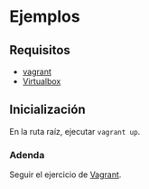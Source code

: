 # Ejemplos

## Requisitos
- [vagrant](https://www.vagrantup.com/downloads.html)
- [Virtualbox](https://www.virtualbox.org/)

## Inicialización
En la ruta raíz, ejecutar ```vagrant up```.


### Adenda
Seguir el ejercicio de [Vagrant](https://docs.vagrantup.com/v2/getting-started/index.html).